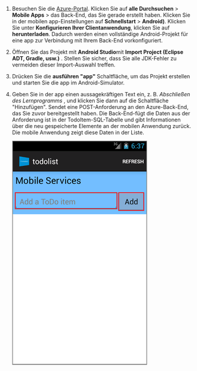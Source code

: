 
1. Besuchen Sie die [Azure-Portal]. Klicken Sie auf **alle Durchsuchen** > **Mobile Apps** > das Back-End, das Sie gerade erstellt haben. Klicken Sie in der mobilen app-Einstellungen auf **Schnellstart** > **Android)**. Klicken Sie unter **Konfigurieren Ihrer Clientanwendung**, klicken Sie auf **herunterladen**. Dadurch werden einen vollständige Android-Projekt für eine app zur Verbindung mit Ihrem Back-End vorkonfiguriert. 
2. Öffnen Sie das Projekt mit **Android Studio**mit **Import Project (Eclipse ADT, Gradle, usw.)** . Stellen Sie sicher, dass Sie alle JDK-Fehler zu vermeiden dieser Import-Auswahl treffen.
3. Drücken Sie die **ausführen "app"** Schaltfläche, um das Projekt erstellen und starten Sie die app im Android-Simulator.
4. Geben Sie in der app einen aussagekräftigen Text ein, z. B. *Abschließen des Lernprogramms* , und klicken Sie dann auf die Schaltfläche "Hinzufügen". Sendet eine POST-Anforderung an den Azure-Back-End, das Sie zuvor bereitgestellt haben. Die Back-End-fügt die Daten aus der Anforderung ist in der TodoItem-SQL-Tabelle und gibt Informationen über die neu gespeicherte Elemente an der mobilen Anwendung zurück. Die mobile Anwendung zeigt diese Daten in der Liste. 
   
    ![](./media/app-service-mobile-android-quickstart/mobile-quickstart-startup-android.png)

[Azure-Portal]: https://portal.azure.com/
